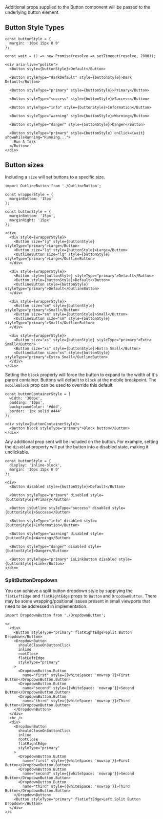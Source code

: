 Additional props supplied to the Button component will be passed to the underlying button element.

## Button Style Types

```
const buttonStyle = {
  margin: '10px 15px 0 0'
};

const wait = () => new Promise(resolve => setTimeout(resolve, 2000));

<div aria-live="polite">
  <Button style={buttonStyle}>Default</Button>

  <Button styleType="darkDefault" style={buttonStyle}>Dark Default</Button>

  <Button styleType="primary" style={buttonStyle}>Primary</Button>

  <Button styleType="success" style={buttonStyle}>Success</Button>

  <Button styleType="info" style={buttonStyle}>Information</Button>

  <Button styleType="warning" style={buttonStyle}>Warning</Button>

  <Button styleType="danger" style={buttonStyle}>Danger</Button>

  <Button styleType="primary" style={buttonStyle} onClick={wait} showWhileRunning="Running...">
    Run A Task
  </Button>
</div>
```

## Button sizes

Including a `size` will set buttons to a specific size.

```
import OutlineButton from './OutlineButton';

const wrapperStyle = {
  marginBottom: '15px'
};

const buttonStyle = {
  marginBottom: '15px',
  marginRight: '15px'
};

<div>
  <div style={wrapperStyle}>
    <Button size="lg" style={buttonStyle} styleType="primary">Large</Button>
    <Button size="lg" style={buttonStyle}>Large</Button>
    <OutlineButton size="lg" style={buttonStyle} styleType="primary">Large</OutlineButton>
  </div>

  <div style={wrapperStyle}>
    <Button style={buttonStyle} styleType="primary">Default</Button>
    <Button style={buttonStyle}>Default</Button>
    <OutlineButton style={buttonStyle} styleType="primary">Default</OutlineButton>
  </div>

  <div style={wrapperStyle}>
    <Button size="sm" style={buttonStyle} styleType="primary">Small</Button>
    <Button size="sm" style={buttonStyle}>Small</Button>
    <OutlineButton size="sm" style={buttonStyle} styleType="primary">Small</OutlineButton>
  </div>

  <div style={wrapperStyle}>
    <Button size="xs" style={buttonStyle} styleType="primary">Extra Small</Button>
    <Button size="xs" style={buttonStyle}>Extra Small</Button>
    <OutlineButton size="xs" style={buttonStyle} styleType="primary">Extra Small</OutlineButton>
  </div>
</div>
```

Setting the `block` property will force the button to expand to the width of it's parent container. Buttons will default to `block` at the mobile breakpoint. The `mobileBlock` prop can be used to override this default.

```
const buttonContainerStyle = {
  width: '300px',
  padding: '10px',
  backgroundColor: '#ddd',
  border: '1px solid #444'
};

<div style={buttonContainerStyle}>
  <Button block styleType="primary">Block button</Button>
</div>
```

Any additional prop sent will be included on the button. For example, setting the `disabled` property will put the button into a disabled state, making it unclickable.

```
const buttonStyle = {
  display: 'inline-block',
  margin: '10px 15px 0 0'
};

<div>
  <Button disabled style={buttonStyle}>Default</Button>

  <Button styleType="primary" disabled style={buttonStyle}>Primary</Button>

  <Button isOutline styleType="success" disabled style={buttonStyle}>Success</Button>

  <Button styleType="info" disabled style={buttonStyle}>Information</Button>

  <Button styleType="warning" disabled style={buttonStyle}>Warning</Button>

  <Button styleType="danger" disabled style={buttonStyle}>Danger</Button>

  <Button styleType="primary" isLinkButton disabled style={buttonStyle}>Link</Button>
</div>
```

### SplitButtonDropdown

You can achieve a split button dropdown style by supplying the `flatLeftEdge` and
`flatRightEdge` props to `Button` and `DropdownButton`. There may be some wrapping/positional
issues present in small viewports that need to be addressed in implementation.

```
import DropdownButton from './DropdownButton';

<>
  <div>
    <Button styleType="primary" flatRightEdge>Split Button Dropdown</Button>
    <DropdownButton
      shouldCloseOnButtonClick
      inline
      rootClose
      flatLeftEdge
      styleType="primary"
    >
      <DropdownButton.Button
        name="first" style={{whiteSpace: 'nowrap'}}>First Button</DropdownButton.Button>
      <DropdownButton.Button
        name="second" style={{whiteSpace: 'nowrap'}}>Second Button</DropdownButton.Button>
      <DropdownButton.Button
        name="third" style={{whiteSpace: 'nowrap'}}>Third Button</DropdownButton.Button>
    </DropdownButton>
  </div>
  <br />
  <div>
    <DropdownButton
      shouldCloseOnButtonClick
      inline
      rootClose
      flatRightEdge
      styleType="primary"
    >
      <DropdownButton.Button
        name="first" style={{whiteSpace: 'nowrap'}}>First Button</DropdownButton.Button>
      <DropdownButton.Button
        name="second" style={{whiteSpace: 'nowrap'}}>Second Button</DropdownButton.Button>
      <DropdownButton.Button
        name="third" style={{whiteSpace: 'nowrap'}}>Third Button</DropdownButton.Button>
    </DropdownButton>
    <Button styleType="primary" flatLeftEdge>Left Split Button Dropdown</Button>
  </div>
</>
```
